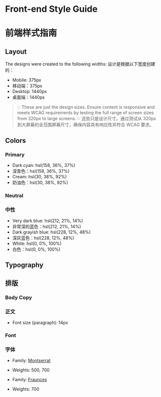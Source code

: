 # Front-end Style Guide

# 前端样式指南

## Layout

The designs were created to the following widths:
设计是根据以下宽度创建的：

- Mobile: 375px
- 移动端：375px
- Desktop: 1440px
- 桌面端：1440px

> 💡 These are just the design sizes. Ensure content is responsive and meets WCAG requirements by testing the full range of screen sizes from 320px to large screens.
> 💡 这些只是设计尺寸。通过测试从 320px 到大屏幕的全范围屏幕尺寸，确保内容具有响应性并符合 WCAG 要求。

## Colors

### Primary

- Dark cyan: hsl(158, 36%, 37%)
- 深青色：hsl(158, 36%, 37%)
- Cream: hsl(30, 38%, 92%)
- 奶油色：hsl(30, 38%, 92%)

### Neutral

### 中性

- Very dark blue: hsl(212, 21%, 14%)
- 非常深的蓝色：hsl(212, 21%, 14%)
- Dark grayish blue: hsl(228, 12%, 48%)
- 深灰蓝色：hsl(228, 12%, 48%)
- White: hsl(0, 0%, 100%)
- 白色：hsl(0, 0%, 100%)

## Typography

## 排版

### Body Copy

### 正文

- Font size (paragraph): 14px

### Font

### 字体

- Family: [Montserrat](https://fonts.google.com/specimen/Montserrat)
- Weights: 500, 700

- Family: [Fraunces](https://fonts.google.com/specimen/Fraunces)
- Weights: 700
